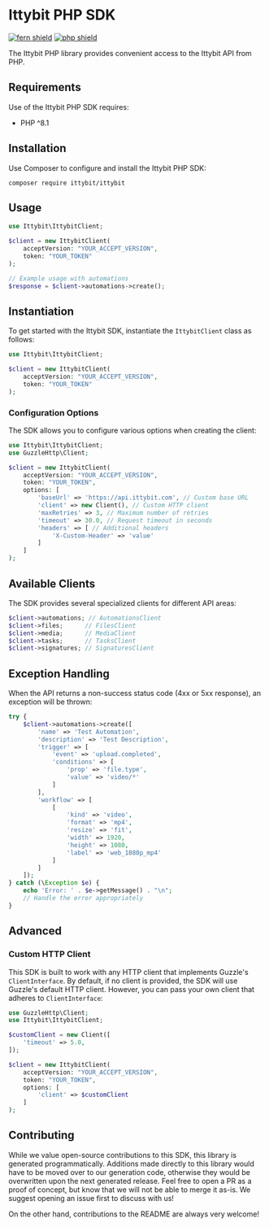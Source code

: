 # Ittybit PHP SDK

[![fern shield](https://img.shields.io/badge/%F0%9F%8C%BF-SDK%20generated%20by%20Fern-brightgreen)](https://github.com/fern-api/fern)
[![php shield](https://img.shields.io/badge/php-packagist-pink)](https://packagist.org/packages/ittybit/ittybit)

The Ittybit PHP library provides convenient access to the Ittybit API from PHP.

## Requirements

Use of the Ittybit PHP SDK requires:

- PHP ^8.1

## Installation

Use Composer to configure and install the Ittybit PHP SDK:

```shell
composer require ittybit/ittybit
```

## Usage

```php
use Ittybit\IttybitClient;

$client = new IttybitClient(
    acceptVersion: "YOUR_ACCEPT_VERSION",
    token: "YOUR_TOKEN"
);

// Example usage with automations
$response = $client->automations->create();
```

## Instantiation

To get started with the Ittybit SDK, instantiate the `IttybitClient` class as follows:

```php
use Ittybit\IttybitClient;

$client = new IttybitClient(
    acceptVersion: "YOUR_ACCEPT_VERSION",
    token: "YOUR_TOKEN"
);
```

### Configuration Options

The SDK allows you to configure various options when creating the client:

```php
use Ittybit\IttybitClient;
use GuzzleHttp\Client;

$client = new IttybitClient(
    acceptVersion: "YOUR_ACCEPT_VERSION",
    token: "YOUR_TOKEN",
    options: [
        'baseUrl' => 'https://api.ittybit.com', // Custom base URL
        'client' => new Client(), // Custom HTTP client
        'maxRetries' => 3, // Maximum number of retries
        'timeout' => 30.0, // Request timeout in seconds
        'headers' => [ // Additional headers
            'X-Custom-Header' => 'value'
        ]
    ]
);
```

## Available Clients

The SDK provides several specialized clients for different API areas:

```php
$client->automations; // AutomationsClient
$client->files;      // FilesClient
$client->media;      // MediaClient
$client->tasks;      // TasksClient
$client->signatures; // SignaturesClient
```

## Exception Handling

When the API returns a non-success status code (4xx or 5xx response), an exception will be thrown:

```php
try {
    $client->automations->create([
        'name' => 'Test Automation',
        'description' => 'Test Description',
        'trigger' => [
            'event' => 'upload.completed',
            'conditions' => [
                'prop' => 'file.type',
                'value' => 'video/*'
            ]
        ],
        'workflow' => [
            [
                'kind' => 'video',
                'format' => 'mp4',
                'resize' => 'fit',
                'width' => 1920,
                'height' => 1080,
                'label' => 'web_1080p_mp4'
            ]
        ]
    ]);
} catch (\Exception $e) {
    echo 'Error: ' . $e->getMessage() . "\n";
    // Handle the error appropriately
}
```

## Advanced

### Custom HTTP Client

This SDK is built to work with any HTTP client that implements Guzzle's `ClientInterface`. By default, if no client
is provided, the SDK will use Guzzle's default HTTP client. However, you can pass your own client that adheres to
`ClientInterface`:

```php
use GuzzleHttp\Client;
use Ittybit\IttybitClient;

$customClient = new Client([
    'timeout' => 5.0,
]);

$client = new IttybitClient(
    acceptVersion: "YOUR_ACCEPT_VERSION",
    token: "YOUR_TOKEN",
    options: [
        'client' => $customClient
    ]
);
```

## Contributing

While we value open-source contributions to this SDK, this library
is generated programmatically. Additions made directly to this library
would have to be moved over to our generation code, otherwise they would
be overwritten upon the next generated release. Feel free to open a PR as a
proof of concept, but know that we will not be able to merge it as-is.
We suggest opening an issue first to discuss with us!

On the other hand, contributions to the README are always very welcome!
